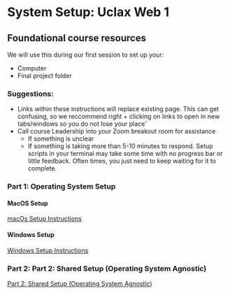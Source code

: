 # System Setup: Uclax Web 1

## Foundational course resources

We will use this during our first session to set up your:

-   Computer
-   Final project folder

### Suggestions:

-   Links within these instructions will replace existing page. This can get confusing, so we reccommend right + clicking on links to open in new tabs/windows so you do not lose your place'
-   Call course Leadership into your Zoom breakout room for assistance
    -   If something is unclear
    -   If something is taking more than 5-10 minutes to respond. Setup scripts in your terminal may take some time with no progress bar or little feedback. Often times, you just need to keep waiting for it to complete.

### Part 1: Operating System Setup

#### MacOS Setup

<a href="./docs/macOs-Setup.md" target="macOsSpecificInstructions">macOs Setup Instructions</a>

#### Windows Setup

<a href="./docs/Windows-Setup.md" target="winSpecificInstructions">Windows Setup Instructions</a>

### Part 2: Part 2: Shared Setup (Operating System Agnostic)

<a href="./docs/Shared-Setup.md" target="osAgnostic">Part 2: Shared Setup (Operating System Agnostic)</a>
